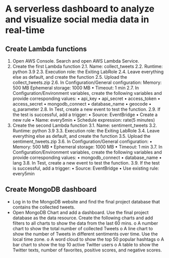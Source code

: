 
# A serverless dashboard to analyze and visualize social media data in real-time

## Create Lambda functions

1.	Open AWS Console. Search and open AWS Lambda Service. 
2.	Create the first Lambda function
    2.1.	Name: collect_tweets
    2.2.	Runtime: python 3.9
    2.3.	Execution role: the Exiting LabRole
    2.4.	Leave everything else as default, and create the function
    2.5.	Upload the collect_tweets.zip
    2.6.	In Configuration/General configuration:
  Memory: 500 MB
  Ephemeral storage: 1000 MB
•	Timeout: 1 min
2.7.	In Configuration/Environment variables, create the following variables and provide corresponding values:
•	api_key
•	api_secret
•	access_token
•	access_secret
•	mongodb_connect
•	database_name
•	geocode
•	q_parameter
2.8.	In Test, create a new event to test the function. 
2.9.	If the test is successful, add a trigger:
•	Source: EventBridge
•	Create a new rule
•	Name: every5min 
•	Schedule expression: rate(5 minutes)
3.	Create the second Lambda function
3.1.	Name: sentiment_tweets
3.2.	Runtime: python 3.9
3.3.	Execution role: the Exiting LabRole
3.4.	Leave everything else as default, and create the function
3.5.	Upload the sentiment_tweets.zip
3.6.	In Configuration/General configuration:
•	Memory: 500 MB
•	Ephemeral storage: 1000 MB
•	Timeout: 1 min
3.7.	In Configuration/Environment variables, create the following variables and provide corresponding values:
•	mongodb_connect
•	database_name
•	lang
3.8.	In Test, create a new event to test the function. 
3.9.	If the test is successful, add a trigger:
•	Source: EventBridge
•	Use existing rule: every5min 



## Create MongoDB dashboard

* Log in to the MongoDB website and find the final project database that contains the collected tweets. 
* Open MongoDB Chart and add a dashboard. Use the final project database as the data resource. Create the following charts and add filters to all charts to show the data from the last 60 mins. 
o A number chart to show the total number of collected Tweets
o A line chart to show the number of Tweets in different sentiments over time. Use the local time zone. 
o A word cloud to show the top 50 popular hashtags
o A bar chart to show the top 10 active Twitter users
o A table to show the Twitter texts, number of favorites, positive scores, and negative scores. 
